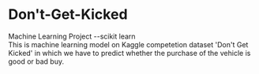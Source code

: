 # Don't-Get-Kicked
Machine Learning Project --scikit learn <br>
This is machine learning model on Kaggle competetion dataset 'Don't Get Kicked' in which we have to predict whether the purchase of the vehicle is good or bad buy.
